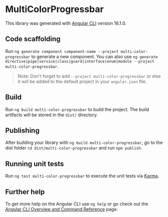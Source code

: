 # MultiColorProgressbar

This library was generated with [Angular CLI](https://github.com/angular/angular-cli) version 16.1.0.

## Code scaffolding

Run `ng generate component component-name --project multi-color-progressbar` to generate a new component. You can also use `ng generate directive|pipe|service|class|guard|interface|enum|module --project multi-color-progressbar`.
> Note: Don't forget to add `--project multi-color-progressbar` or else it will be added to the default project in your `angular.json` file. 

## Build

Run `ng build multi-color-progressbar` to build the project. The build artifacts will be stored in the `dist/` directory.

## Publishing

After building your library with `ng build multi-color-progressbar`, go to the dist folder `cd dist/multi-color-progressbar` and run `npm publish`.

## Running unit tests

Run `ng test multi-color-progressbar` to execute the unit tests via [Karma](https://karma-runner.github.io).

## Further help

To get more help on the Angular CLI use `ng help` or go check out the [Angular CLI Overview and Command Reference](https://angular.io/cli) page.
